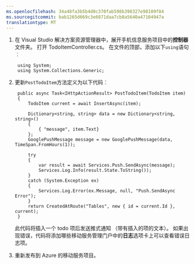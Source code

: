 ```yaml
---
ms.openlocfilehash: 34a48fa3b5b4d0c370fab598b398327e98109f84
ms.sourcegitcommit: bab1265d669c3e6871daa7cb8a5640a47104947a
translationtype: MT
---
```


1. 在 Visual Studio 解决方案资源管理器中，展开手机信息服务项目中的**控制器**文件夹。 打开 TodoItemController.cs。 在文件的顶部，添加以下`using`语句︰

        using System;
        using System.Collections.Generic;

2. 更新`PostTodoItem`方法定义为以下代码︰  

        public async Task<IHttpActionResult> PostTodoItem(TodoItem item)
        {
            TodoItem current = await InsertAsync(item);

            Dictionary<string, string> data = new Dictionary<string, string>()
            {
                { "message", item.Text}
            };
            GooglePushMessage message = new GooglePushMessage(data, TimeSpan.FromHours(1));

            try
            {
                var result = await Services.Push.SendAsync(message);
                Services.Log.Info(result.State.ToString());
            }
            catch (System.Exception ex)
            {
                Services.Log.Error(ex.Message, null, "Push.SendAsync Error");
            }
            return CreatedAtRoute("Tables", new { id = current.Id }, current);
        }

    此代码将插入一个 todo 项后发送推式通知 （带有插入的项的文本）。 如果出现错误，代码将添加哪些移动服务管理门户中的**日志**选项卡上可以查看错误日志项。

3. 重新发布到 Azure 的移动服务项目。